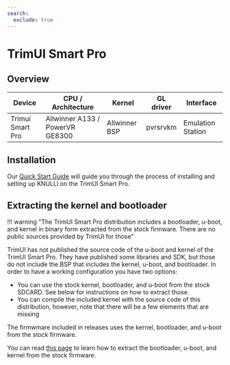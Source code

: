 ```yaml
---
search:
  exclude: true
---
```

# TrimUI Smart Pro

## Overview

| Device | CPU / Architecture | Kernel | GL driver | Interface |
| -- | -- | -- | -- | -- |
| Trimui Smart Pro | Allwinner A133 / PowerVR GE8300 | Allwinner BSP | pvrsrvkm | Emulation Station |


## Installation

Our [Quick Start Guide](../../../play/quick-start/) will guide you through the process of installing and setting up KNULLI on the TrimUI Smart Pro.

## Extracting the kernel and bootloader

!!! warning "The TrimUI Smart Pro distribution includes a bootloader, u-boot, and kernel in binary form extracted from the stock firmware. There are no public sources provided by TrimUI for those"

TrimUI has not published the source code of the u-boot and kernel of the TrimUI Smart Pro. They have published some libraries and SDK, but those do not include the BSP that includes the kernel, u-boot, and bootloader. In order to have a working configuration you have two options:

* You can use the stock kernel, bootloader, and u-boot from the stock SDCARD. See below for instructions on how to extract those. 
* You can compile the included kernel with the source code of this distribution, however, note that there will be a few elements that are missing

The firmwmare included in releases uses the kernel, bootloader, and u-boot from the stock firmware.

You can read [this page](../../guides/A133-firmware-extract.md) to learn how to extract the bootloader, u-boot, and kernel from the stock firmware.
